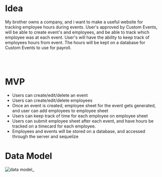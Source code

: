 <h1>Idea</h1>
<p>My brother owns a company, and i want to make a useful website for tracking employee hours during events. User's approved by Custom Events, will be able to create event's and employees, and be able to track which employee was at each event. User's will have the ability to keep track of employees hours from event. The hours will be kept on a database for Custom Events to use for payroll.</p>
<br/>
<br/>
<h1>MVP</h1>
<ul>
    <li>Users can create/edit/delete an event</li>
    <li>Users can create/edit/delete employees</li>
    <li>Once an event is created, employee sheet for the event gets generated, and user can add employees to employee sheet</li>
    <li>Users can keep track of time for each employee on employee sheet</li>
    <li>Users can submit employee sheet after each event, and have hours be tracked on a timecard for each employee. </li>
    <li>Employees and events will be stored on a database, and accessed through the server and sequelize</li>

</ul>

<h1>Data Model</h1>
<img src="https://user-images.githubusercontent.com/92351358/166633148-fa7981d4-9c6e-4f2e-82a5-455bf07c3c39.png" alt="data model"_ />_
